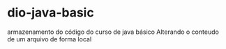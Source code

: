 # dio-java-basic
armazenamento do código do curso de java básico
Alterando o conteudo de um arquivo de forma local
